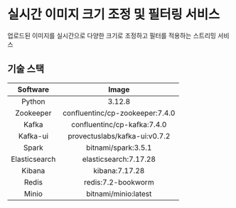 # 실시간 이미지 크기 조정 및 필터링 서비스

업로드된 이미지를 실시간으로 다양한 크기로 조정하고 필터를 적용하는 스트리밍 서비스

## 기술 스택

|Software|Image|
|:------:|:---:|
|Python|3.12.8|
|Zookeeper|confluentinc/cp-zookeeper:7.4.0|
|Kafka|confluentinc/cp-kafka:7.4.0|
|Kafka-ui|provectuslabs/kafka-ui:v0.7.2|
|Spark|bitnami/spark:3.5.1|
|Elasticsearch|elasticsearch:7.17.28|
|Kibana|kibana:7.17.28|
|Redis|redis:7.2-bookworm|
|Minio|bitnami/minio:latest|
